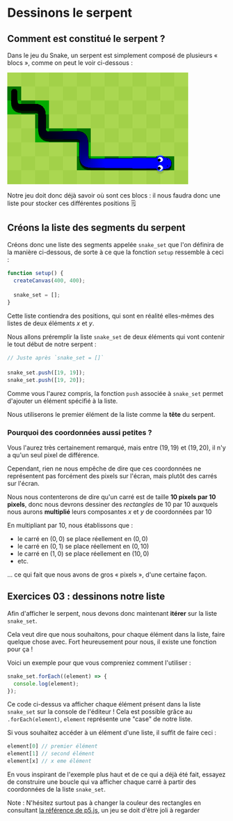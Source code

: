# Dessinons le serpent

## Comment est constitué le serpent ?

Dans le jeu du Snake, un serpent est simplement composé de plusieurs « blocs », comme on peut le voir ci-dessous :

![](../static/snake-structure.png)


Notre jeu doit donc déjà savoir où sont ces blocs : il nous faudra donc une liste pour stocker ces différentes positions 🗒️

## Créons la liste des segments du serpent

Créons donc une liste des segments appelée `snake_set` que l'on définira de la manière ci-dessous, de sorte à ce que la fonction `setup` ressemble à ceci :

```js
function setup() {
  createCanvas(400, 400);

  snake_set = [];
}
```

Cette liste contiendra des positions, qui sont en réalité elles-mêmes des listes de deux éléments $x$ et $y$.


Nous allons préremplir la liste `snake_set` de deux éléments qui vont contenir le tout début de notre serpent :


```js
// Juste après `snake_set = []`

snake_set.push([19, 19]);
snake_set.push([19, 20]);
```

Comme vous l'aurez compris, la fonction `push` associée à `snake_set` permet d'ajouter un élément spécifié à la liste.

Nous utiliserons le premier élément de la liste comme la **tête** du serpent.

### Pourquoi des coordonnées aussi petites ?

Vous l'aurez très certainement remarqué, mais entre $(19, 19)$ et $(19, 20)$, il n'y a qu'un seul pixel de différence.

Cependant, rien ne nous empêche de dire que ces coordonnées ne représentent pas forcément des pixels sur l'écran, mais plutôt des carrés sur l'écran.

Nous nous contenterons de dire qu'un carré est de taille **10 pixels par 10 pixels**, donc nous devrons dessiner des *rectangles* de 10 par 10 auxquels nous aurons **multiplié** leurs composantes $x$ et $y$ de coordonnées par 10 

En multipliant par 10, nous établissons que :

  - le carré en $(0, 0)$ se place réellement en $(0, 0)$
  - le carré en $(0, 1)$ se place réellement en $(0, 10)$
  - le carré en $(1, 0)$ se place réellement en $(10, 0)$
  - etc.

... ce qui fait que nous avons de gros « pixels », d'une certaine façon.

## Exercices 03 : dessinons notre liste

Afin d'afficher le serpent, nous devons donc maintenant **itérer** sur la liste `snake_set`.


Cela veut dire que nous souhaitons, pour chaque élément dans la liste, faire quelque chose avec. Fort heureusement pour nous, il existe une fonction pour ça \!

Voici un exemple pour que vous compreniez comment l'utiliser :

```js
snake_set.forEach((element) => {
  console.log(element);
});
```

Ce code ci-dessus va afficher chaque élément présent dans la liste `snake_set` sur la console de l'éditeur \! Cela est possible grâce au `.forEach(element)`, `element` représente une "case" de notre liste.

Si vous souhaitez accéder à un élément d'une liste, il suffit de faire ceci :

```js
element[0] // premier élément
element[1] // second élément
element[x] // x eme élément
```

En vous inspirant de l'exemple plus haut et de ce qui a déjà été fait, essayez de construire une boucle qui va afficher chaque carré à partir des coordonnées de la liste `snake_set`.

Note : N'hésitez surtout pas à changer la couleur des rectangles en consultant [la référence de p5.js](https://p5js.org/reference/), un jeu se doit d'être joli à regarder 

